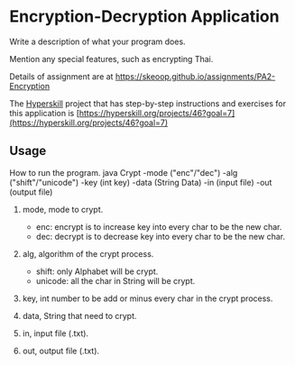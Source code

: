 # Encryption-Decryption Application

Write a description of what your program does.

Mention any special features, such as encrypting Thai.

Details of assignment are at https://skeoop.github.io/assignments/PA2-Encryption

The [Hyperskill](https://hyperskill.org) project that has step-by-step instructions and exercises for this application is [https://hyperskill.org/projects/46?goal=7](https://hyperskill.org/projects/46?goal=7)

## Usage

How to run the program.
java Crypt -mode ("enc"/"dec") -alg ("shift"/"unicode") -key (int key) -data (String Data) -in (input file) -out (output file)

1) mode, mode to crypt.
    - enc: encrypt is to increase key into every char to be the new char.
    - dec:  decrypt is to decrease key into every char to be the new char.

2) alg, algorithm of the crypt process.
    - shift:    only Alphabet will be crypt.
    - unicode:  all the char in String will be crypt.

3) key, int number to be add or minus every char in the crypt process.

4) data, String that need to crypt.

5) in, input file (.txt).

6) out, output file (.txt).